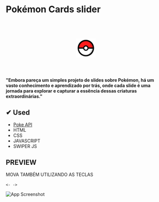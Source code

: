 # Pokémon Cards slider

<br>

<h1 align="center">
  <img height="60" alt="" title="" src="./img/pokebola.png" />
</h1>

<br>

 #### "Embora pareça um simples projeto de slides sobre Pokémon, há um vasto conhecimento e aprendizado por trás, onde cada slide é uma jornada para explorar e capturar a essência dessas criaturas extraordinárias."


 ## ✔ Used

- [Poke API](https://pokeapi.co/)
- HTML
- CSS
- JAVASCRIPT
- SWIPER JS

## PREVIEW

MOVA TAMBÉM UTILIZANDO AS TECLAS

`<- ->`


![App Screenshot](./img/GIF.gif)
